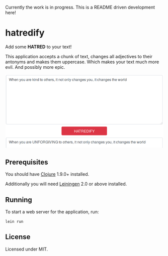 Currently the work is in progress. This is a README driven development here!

# hatredify

Add some **HATRED** to your text!

This application accepts a chunk of text, changes all adjectives to their
antonyms and makes them uppercase. Which makes your text much more evil. And
possibly more epic.

![Main screen][1]

[1]: docs/main_screen.png

## Prerequisites

You should have [Clojure][2] 1.9.0+ installed.

Additionally you will need [Leiningen][3] 2.0 or above installed.

[3]: https://github.com/technomancy/leiningen
[2]: https://clojure.org/guides/getting_started

## Running

To start a web server for the application, run:

    lein run

## License

Licensed under MIT.
